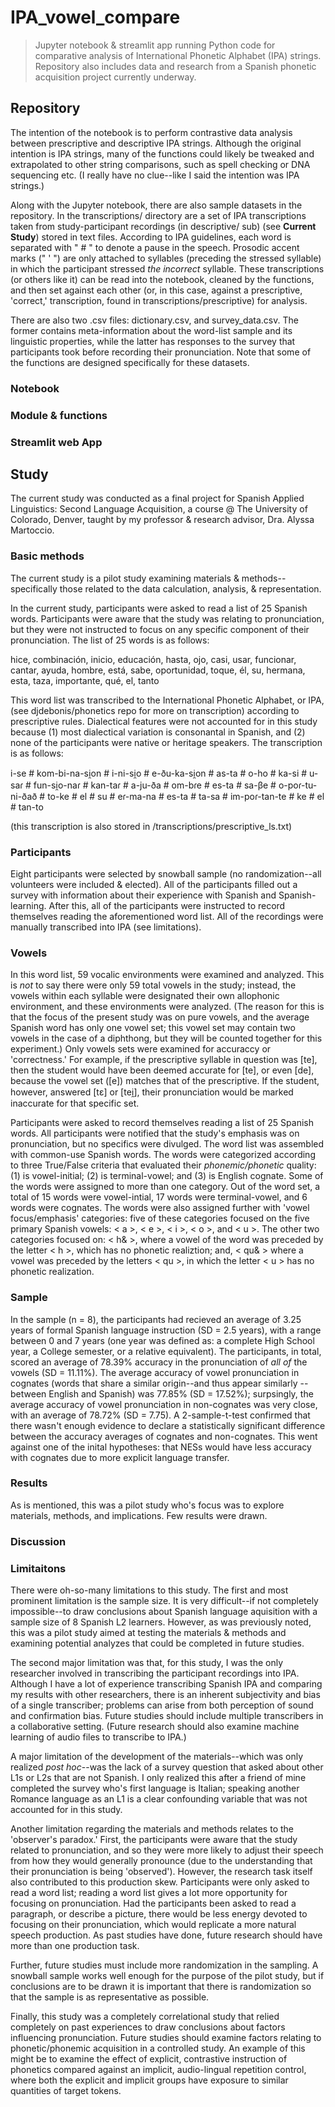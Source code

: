 # IPA_vowel_compare
> Jupyter notebook & streamlit app running Python code for comparative analysis of International Phonetic Alphabet (IPA) strings. Repository also includes data and research from a Spanish phonetic acquisition project currently underway.

## Repository



The intention of the notebook is to perform contrastive data analysis between prescriptive and descriptive IPA strings. Although the original intention is IPA strings, many of the functions could likely be tweaked and extrapolated to other string comparisons, such as spell checking or DNA sequencing etc. (I really have no clue--like I said the intention was IPA strings.)

Along with the Jupyter notebook, there are also sample datasets in the repository. In the transcriptions/ directory are a set of IPA transcriptions taken from study-participant recordings (in descriptive/ sub) (see **Current Study**) stored in text files. According to IPA guidelines, each word is separated with " # " to denote a pause in the speech. Prosodic accent marks (" ' ") are only attached to syllables (preceding the stressed syllable) in which the participant stressed *the incorrect* syllable. These transcriptions (or others like it) can be read into the notebook, cleaned by the functions, and then set against each other (or, in this case, against a prescriptive, 'correct,' transcription, found in transcriptions/prescriptive) for analysis.

There are also two .csv files: dictionary.csv, and survey_data.csv. The former contains meta-information about the word-list sample and its linguistic properties, while the latter has responses to the survey that participants took before recording their pronunciation. Note that some of the functions are designed specifically for these datasets.

### Notebook

### Module & functions

### Streamlit web App

## Study

The current study was conducted as a final project for Spanish Applied Linguistics: Second Language Acquisition, a course @ The University of Colorado, Denver, taught by my professor & research advisor, Dra. Alyssa Martoccio.

### Basic methods

The current study is a pilot study examining materials & methods--specifically those related to the data calculation, analysis, & representation.

In the current study, participants were asked to read a list of 25 Spanish words. Participants were aware that the study was relating to pronunciation, but they were not instructed to focus on any specific component of their pronunciation. The list of 25 words is as follows:

hice, combinación, inicio, educación, hasta, ojo, casi, usar, funcionar, cantar, ayuda, hombre, está, sabe, oportunidad, toque, él, su, hermana, esta, taza, importante, qué, el, tanto

This word list was transcribed to the International Phonetic Alphabet, or IPA, (see djdebonis/phonetics repo for more on transcription) according to prescriptive rules. Dialectical features were not accounted for in this study because (1) most dialectical variation is consonantal in Spanish, and (2) none of the participants were native or heritage speakers. The transcription is as follows:

i-se # kom-bi-na-si̯on # i-ni-si̯o # e-ðu-ka-si̯on # as-ta # o-ho # ka-si # u-saɾ # fun-si̯o-naɾ # kan-taɾ # a-ju-ða # om-bɾe # es-ta # sa-βe # o-poɾ-tu-ni-ðað # to-ke # el # su # eɾ-ma-na # es-ta # ta-sa # im-poɾ-tan-te # ke # el # tan-to

(this transcription is also stored in /transcriptions/prescriptive_ls.txt)

### Participants

Eight participants were selected by snowball sample (no randomization--all volunteers were included & elected). All of the participants filled out a survey with information about their experience with Spanish and Spanish-learning. After this, all of the participants were instructed to record themselves reading the aforementioned word list. All of the recordings were manually transcribed into IPA (see limitations).

### Vowels

In this word list, 59 vocalic environments were examined and analyzed. This is *not* to say there were only 59 total vowels in the study; instead, the vowels within each syllable were designated their own allophonic environment, and these environments were analyzed. (The reason for this is that the focus of the present study was on pure vowels, and the average Spanish word has only one vowel set; this vowel set may contain two vowels in the case of a diphthong, but they will be counted together for this experiment.) Only vowels sets were examined for accuraccy or 'correctness.' For example, if the prescriptive syllable in question was [te], then the student would have been deemed accurate for [te], or even [de], because the vowel set ([e]) matches that of the prescriptive. If the student, however, answered [tɛ] or [tei̯], their pronunciation would be marked inaccurate for that specific set.

Participants were asked to record themselves reading a list of 25 Spanish words. All participants were notified that the study's emphasis was on pronunciation, but no specifics were divulged. The word list was assembled with common-use Spanish words. The words were categorized according to three True/False criteria that evaluated their *phonemic/phonetic* quality: (1) is vowel-initial; (2) is terminal-vowel; and (3) is English cognate. Some of the words were assigned to more than one category. Out of the word set, a total of 15 words were vowel-intial, 17 words were terminal-vowel, and 6 words were cognates. The words were also assigned further with 'vowel focus/emphasis' categories: five of these categories focused on the five primary Spanish vowels: < a >, < e >, < i >, < o >, and < u >. The other two categories focused on: < h& >, where a vowel of the word was preceded by the letter < h >, which has no phonetic realiztion; and, < qu& > where a vowel was preceded by the letters < qu >, in which the letter < u > has no phonetic realization.

### Sample

In the sample (n = 8), the participants had recieved an average of 3.25 years of formal Spanish language instruction (SD = 2.5 years), with a range between 0 and 7 years (one year was defined as: a complete High School year, a College semester, or a relative equivalent). The participants, in total, scored an average of 78.39% accuracy in the pronunciation of *all of* the vowels (SD = 11.11%). The average accuracy of vowel pronunciation in cognates (words that share a similar origin--and thus appear similarly --between English and Spanish) was 77.85% (SD = 17.52%); surpsingly, the average accuracy of vowel pronunciation in non-cognates was very close, with an average of 78.72% (SD = 7.75). A 2-sample-t-test confirmed that there wasn't enough evidence to declare a statistically significant difference between the accuracy averages of cognates and non-cognates. This went against one of the inital hypotheses: that NESs would have less accuracy with cognates due to more explicit language transfer.

### Results

As is mentioned, this was a pilot study who's focus was to explore materials, methods, and implications. Few results were drawn.


### Discussion

### Limitaitons

There were oh-so-many limitations to this study. The first and most prominent limitation is the sample size. It is very difficult--if not completely impossible--to draw conclusions about Spanish language aquisition with a sample size of 8 Spanish L2 learners. However, as was previously noted, this was a pilot study aimed at testing the materials & methods and examining potential analyzes that could be completed in future studies.

The second major limitation was that, for this study, I was the only researcher involved in transcribing the participant recordings into IPA. Although I have a lot of experience transcribing Spanish IPA and comparing my results with other researchers, there is an inherent subjectivity and bias of a single transcriber; problems can arise from both perception of sound and confirmation bias. Future studies should include multiple transcribers in a collaborative setting. (Future research should also examine machine learning of audio files to transcribe to IPA.)

A major limitation of the development of the materials--which was only realized *post hoc*--was the lack of a survey question that asked about other L1s or L2s that are not Spanish. I only realized this after a friend of mine completed the survey who's first language is Italian; speaking another Romance language as an L1 is a clear confounding variable that was not accounted for in this study.

Another limitation regarding the materials and methods relates to the 'observer's paradox.' First, the participants were aware that the study related to pronunciation, and so they were more likely to adjust their speech from how they would generally pronounce (due to the understanding that their pronunciation is being 'observed'). However, the research task itself also contributed to this production skew. Participants were only asked to read a word list; reading a word list gives a lot more opportunity for focusing on pronunciation. Had the participants been asked to read a paragraph, or describe a picture, there would be less energy devoted to focusing on their pronunciation, which would replicate a more natural speech production. As past studies have done, future research should have more than one production task.

Further, future studies must include more randomization in the sampling. A snowball sample works well enough for the purpose of the pilot study, but if conclusions are to be drawn it is important that there is randomization so that the sample is as representative as possible.

Finally, this study was a completely correlational study that relied completely on past experiences to draw conclusions about factors influencing pronunciation. Future studies should examine factors relating to phonetic/phonemic acquisition in a controlled study. An example of this might be to examine the effect of explicit, contrastive instruction of phonetics compared against an implicit, audio-lingual repetition control, where both the explicit and implicit groups have exposure to similar quantities of target tokens.
